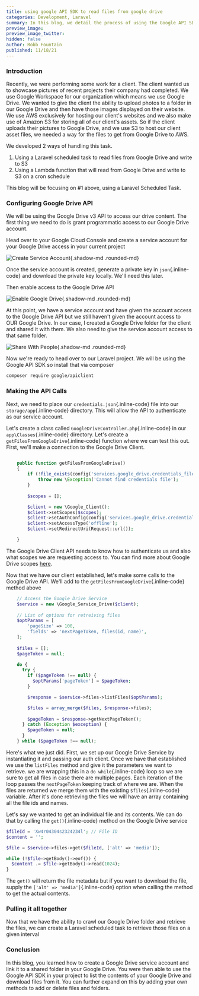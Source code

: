 ```yaml
---
title: using google API SDK to read files from google drive
categories: Development, Laravel
summary: In this blog, we detail the process of using the Google API SDK to get files from a Google Drive shared folder.
preview_image:
preview_image_twitter:
hidden: false
author: Robb Fountain
published: 11/18/21
---
```


### Introduction

Recently, we were performing some work for a client.  The client wanted us to showcase pictures of recent projects their company had completed.  We use Google Workspace for our organization which means we use Google Drive. We wanted to give the client the ability to upload photos to a folder in our Google Drive and then have those images displayed on their website.  We use AWS exclusively for hosting our client's websites and we also make use of Amazon S3 for storing all of our client's assets.  So if the client uploads their pictures to Google Drive, and we use S3 to host our client asset files, we needed a way for the files to get from Google Drive to AWS.

We developed 2 ways of handling this task.

1. Using a Laravel scheduled task to read files from Google Drive and write to S3
2. Using a Lambda function that will read from Google Drive and write to S3 on a cron schedule

This blog will be focusing on #1 above, using a Laravel Scheduled Task.

### Configuring Google Drive API
We will be using the Google Drive v3 API to access our drive content.  The first thing we need to do is grant programmatic access to our Google Drive account.

Head over to your Google Cloud Console and create a service account for your Google Drive access in your current project

![Create Service Account](131Studios/create_service_account2.png){.shadow-md .rounded-md}

Once the service account is created, generate a private key in `json`{.inline-code} and download the private key locally. We'll need this later.

Then enable access to the Google Drive API

![Enable Google Drive](131Studios/enable_google_drive_api.png){.shadow-md .rounded-md}

At this point, we have a service account and have given the account access to the Google Drive API but we still haven't given the account access to OUR Google Drive.  In our case, I created a Google Drive folder for the client and shared it with them.  We also need to give the service account access to that same folder.

![Share With People](131Studios/share_with_people.png){.shadow-md .rounded-md}

Now we're ready to head over to our Laravel project. We will be using the Google API SDK so install that via composer

``` bash
composer require google/apiclient 
```

### Making the API Calls
Next, we need to place our `credentials.json`{.inline-code} file into our `storage/app`{.inline-code} directory. This will allow the API to authenticate as our service account.

Let's create a class called `GoogleDriveController.php`{.inline-code} in our `app\Classes`{.inline-code} directory.  Let's create a `getFilesFromGoogleDrive`{.inline-code} function where we can test this out.  First, we'll make a connection to the Google Drive Client.

```php

    public function getFilesFromGoogleDrive()
    {
        if (!file_exists(config('services.google_drive.credentials_file'))) {
            throw new \Exception('Cannot find credentials file');
        }
	  
	  	$scopes = [];

        $client = new \Google_Client();
        $client->setScopes($scopes);
        $client->setAuthConfig(config('services.google_drive.credentials_file'));
        $client->setAccessType('offline');
        $client->setRedirectUri(Request::url());

    }

```

The Google Drive Client API needs to know how to authenticate us and also what scopes we are requesting access to.  You can find more about Google Drive scopes [here](https://developers.google.com/identity/protocols/oauth2/scopes#drive).

Now that we have our client established, let's make some calls to the Google Drive API.  We'll add to the `getFilesFromGoogleDrive`{.inline-code} method above

```php
	// Access the Google Drive Service
    $service = new \Google_Service_Drive($client);
	
	// List of options for retreiving files
	$optParams = [
        'pageSize' => 100,
        'fields' => 'nextPageToken, files(id, name)',
    ];
	
 	$files = [];
    $pageToken = null;

	do {
	  try {
		if ($pageToken !== null) {
		  $optParams['pageToken'] = $pageToken;
		}

		$response = $service->files->listFiles($optParams);

		$files = array_merge($files, $response->files);
		
		$pageToken = $response->getNextPageToken();
	  } catch (Exception $exception) {
		$pageToken = null;
	  }
	} while ($pageToken !== null);
```

Here's what we just did.  First, we set up our Google Drive Service by instantiating it and passing our auth client.  Once we have that established we use the `listFiles` method and give it the parameters we want to retrieve.  we are wrapping this in a `do while`{.inline-code} loop so we are sure to get all files in case there are multiple pages. Each iteration of the loop passes the `nextPageToken` keeping track of where we are.  When the files are returned we merge them with the existing `$files`{.inline-code} variable.  After it's done retrieving the files we will have an array containing all the file ids and names.

Let's say we wanted to get an individual file and its contents.  We can do that by calling the `get()`{.inline-code} method on the Google Drive service

```php
$fileId = 'Xw4r04304s2324234l'; // File ID
$content = '';

$file = $service->files->get($fileId, ['alt' => 'media']);

while (!$file->getBody()->eof()) {
  $content .= $file->getBody()->read(1024);
}

```

The `get()` will return the file metadata but if you want to download the file, supply the `['alt' => 'media']`{.inline-code} option when calling the method to get the actual contents.


### Pulling it all together
Now that we have the ability to crawl our Google Drive folder and retrieve the files, we can create a Laravel scheduled task to retrieve those files on a given interval


### Conclusion
In this blog, you learned how to create a Google Drive service account and link it to a shared folder in your Google Drive.  You were then able to use the Google API SDK in your project to list the contents of your Google Drive and download files from it.  You can further expand on this by adding your own methods to add or delete files and folders.
